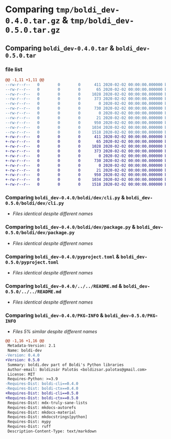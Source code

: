 # Comparing `tmp/boldi_dev-0.4.0.tar.gz` & `tmp/boldi_dev-0.5.0.tar.gz`

## Comparing `boldi_dev-0.4.0.tar` & `boldi_dev-0.5.0.tar`

### file list

```diff
@@ -1,11 +1,11 @@
--rw-r--r--   0        0        0      411 2020-02-02 00:00:00.000000 boldi_dev-0.4.0/boldi/_dev_version.py
--rw-r--r--   0        0        0       65 2020-02-02 00:00:00.000000 boldi_dev-0.4.0/boldi/dev/__init__.py
--rw-r--r--   0        0        0     1028 2020-02-02 00:00:00.000000 boldi_dev-0.4.0/boldi/dev/cli.py
--rw-r--r--   0        0        0      373 2020-02-02 00:00:00.000000 boldi_dev-0.4.0/boldi/dev/docs.py
--rw-r--r--   0        0        0        0 2020-02-02 00:00:00.000000 boldi_dev-0.4.0/boldi/dev/lint.py
--rw-r--r--   0        0        0      730 2020-02-02 00:00:00.000000 boldi_dev-0.4.0/boldi/dev/package.py
--rw-r--r--   0        0        0        0 2020-02-02 00:00:00.000000 boldi_dev-0.4.0/boldi/dev/test.py
--rw-r--r--   0        0        0       21 2020-02-02 00:00:00.000000 boldi_dev-0.4.0/.gitignore
--rw-r--r--   0        0        0      950 2020-02-02 00:00:00.000000 boldi_dev-0.4.0/pyproject.toml
--rw-r--r--   0        0        0     1034 2020-02-02 00:00:00.000000 boldi_dev-0.4.0/../../README.md
--rw-r--r--   0        0        0     1518 2020-02-02 00:00:00.000000 boldi_dev-0.4.0/PKG-INFO
+-rw-r--r--   0        0        0      411 2020-02-02 00:00:00.000000 boldi_dev-0.5.0/boldi/_dev_version.py
+-rw-r--r--   0        0        0       65 2020-02-02 00:00:00.000000 boldi_dev-0.5.0/boldi/dev/__init__.py
+-rw-r--r--   0        0        0     1028 2020-02-02 00:00:00.000000 boldi_dev-0.5.0/boldi/dev/cli.py
+-rw-r--r--   0        0        0      373 2020-02-02 00:00:00.000000 boldi_dev-0.5.0/boldi/dev/docs.py
+-rw-r--r--   0        0        0        0 2020-02-02 00:00:00.000000 boldi_dev-0.5.0/boldi/dev/lint.py
+-rw-r--r--   0        0        0      730 2020-02-02 00:00:00.000000 boldi_dev-0.5.0/boldi/dev/package.py
+-rw-r--r--   0        0        0        0 2020-02-02 00:00:00.000000 boldi_dev-0.5.0/boldi/dev/test.py
+-rw-r--r--   0        0        0       21 2020-02-02 00:00:00.000000 boldi_dev-0.5.0/.gitignore
+-rw-r--r--   0        0        0      950 2020-02-02 00:00:00.000000 boldi_dev-0.5.0/pyproject.toml
+-rw-r--r--   0        0        0     1034 2020-02-02 00:00:00.000000 boldi_dev-0.5.0/../../README.md
+-rw-r--r--   0        0        0     1518 2020-02-02 00:00:00.000000 boldi_dev-0.5.0/PKG-INFO
```

### Comparing `boldi_dev-0.4.0/boldi/dev/cli.py` & `boldi_dev-0.5.0/boldi/dev/cli.py`

 * *Files identical despite different names*

### Comparing `boldi_dev-0.4.0/boldi/dev/package.py` & `boldi_dev-0.5.0/boldi/dev/package.py`

 * *Files identical despite different names*

### Comparing `boldi_dev-0.4.0/pyproject.toml` & `boldi_dev-0.5.0/pyproject.toml`

 * *Files identical despite different names*

### Comparing `boldi_dev-0.4.0/../../README.md` & `boldi_dev-0.5.0/../../README.md`

 * *Files identical despite different names*

### Comparing `boldi_dev-0.4.0/PKG-INFO` & `boldi_dev-0.5.0/PKG-INFO`

 * *Files 5% similar despite different names*

```diff
@@ -1,16 +1,16 @@
 Metadata-Version: 2.1
 Name: boldi-dev
-Version: 0.4.0
+Version: 0.5.0
 Summary: boldi.dev part of Boldi's Python libraries
 Author-email: Boldizsár Palotás <boldizsar.palotas@gmail.com>
 License: MIT
 Requires-Python: >=3.9
-Requires-Dist: boldi-cli==0.4.0
-Requires-Dist: boldi-ctx==0.4.0
+Requires-Dist: boldi-cli==0.5.0
+Requires-Dist: boldi-ctx==0.5.0
 Requires-Dist: mdx-truly-sane-lists
 Requires-Dist: mkdocs-autorefs
 Requires-Dist: mkdocs-material
 Requires-Dist: mkdocstrings[python]
 Requires-Dist: mypy
 Requires-Dist: ruff
 Description-Content-Type: text/markdown
```

